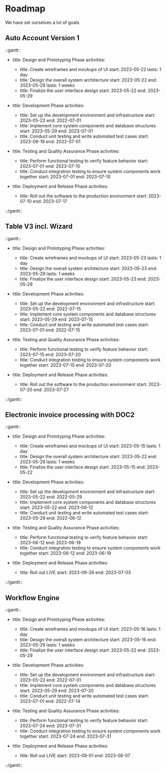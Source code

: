 # Roadmap


We have set ourselves a lot of goals 

## Auto Account Version 1

::gantt::

- title: Design and Prototyping Phase
  activities:
  - title: Create wireframes and mockups of UI
    start: 2023-05-22
    lasts: 1 day
  - title: Design the overall system architecture
    start: 2023-05-22
    end: 2023-05-29
    lasts: 1 weeks
  - title: Finalize the user interface design
    start: 2023-05-22
    end: 2023-05-29

- title: Development Phase
  activities:
  - title: Set up the development environment and infrastructure
    start: 2023-05-22
    end: 2022-07-01
  - title: Implement core system components and database structures
    start: 2023-05-29
    end: 2023-07-01
  - title: Conduct unit testing and write automated test cases
    start: 2023-06-19
    end: 2022-07-01

- title: Testing and Quality Assurance Phase
  activities:
  - title: Perform functional testing to verify feature behavior
    start: 2023-07-01
    end: 2023-07-10
  - title: Conduct integration testing to ensure system components work together
    start: 2023-07-01
    end: 2023-07-10

- title: Deployment and Release Phase
  activities:
  - title: Roll out the software to the production environment
    start: 2023-07-10
    end: 2023-07-17

::/gantt::

## Table V3 incl. Wizard 



::gantt::

- title: Design and Prototyping Phase
  activities:
  - title: Create wireframes and mockups of UI
    start: 2023-05-23
    lasts: 1 day
  - title: Design the overall system architecture
    start: 2023-05-23
    end: 2023-05-29
    lasts: 1 weeks
  - title: Finalize the user interface design
    start: 2023-05-23
    end: 2023-05-29

- title: Development Phase
  activities:
  - title: Set up the development environment and infrastructure
    start: 2023-05-22
    end: 2022-07-15
  - title: Implement core system components and database structures
    start: 2023-05-29
    end: 2023-07-15
  - title: Conduct unit testing and write automated test cases
    start: 2023-07-01
    end: 2022-07-15

- title: Testing and Quality Assurance Phase
  activities:
  - title: Perform functional testing to verify feature behavior
    start: 2023-07-15
    end: 2023-07-20
  - title: Conduct integration testing to ensure system components work together
    start: 2023-07-15
    end: 2023-07-20

- title: Deployment and Release Phase
  activities:
  - title: Roll out the software to the production environment
    start: 2023-07-20
    end: 2023-07-27

::/gantt::




## Electronic invoice processing with DOC2 


::gantt::

- title: Design and Prototyping Phase
  activities:
  - title: Create wireframes and mockups of UI
    start: 2023-05-15
    lasts: 1 day
  - title: Design the overall system architecture
    start: 2023-05-22
    end: 2023-05-29
    lasts: 1 weeks
  - title: Finalize the user interface design
    start: 2023-05-15
    end: 2023-05-22

- title: Development Phase
  activities:
  - title: Set up the development environment and infrastructure
    start: 2023-05-22
    end: 2022-05-29
  - title: Implement core system components and database structures
    start: 2023-05-22
    end: 2023-06-12
  - title: Conduct unit testing and write automated test cases
    start: 2023-05-29
    end: 2022-06-12

- title: Testing and Quality Assurance Phase
  activities:
  - title: Perform functional testing to verify feature behavior
    start: 2023-06-12
    end: 2023-06-19
  - title: Conduct integration testing to ensure system components work together
    start: 2023-06-12
    end: 2023-06-19

- title: Deployment and Release Phase
  activities:
  - title: Roll out LIVE
    start: 2023-06-26
    end: 2023-07-03

::/gantt::



## Workflow Engine 


::gantt::

- title: Design and Prototyping Phase
  activities:
  - title: Create wireframes and mockups of UI
    start: 2023-05-16
    lasts: 1 day
  - title: Design the overall system architecture
    start: 2023-05-16
    end: 2023-05-29
    lasts: 1 weeks
  - title: Finalize the user interface design
    start: 2023-05-22
    end: 2023-05-29

- title: Development Phase
  activities:
  - title: Set up the development environment and infrastructure
    start: 2023-05-22
    end: 2022-07-01
  - title: Implement core system components and database structures
    start: 2023-05-29
    end: 2023-07-20
  - title: Conduct unit testing and write automated test cases
    start: 2023-07-01
    end: 2022-07-14

- title: Testing and Quality Assurance Phase
  activities:
  - title: Perform functional testing to verify feature behavior
    start: 2023-07-24
    end: 2023-07-31
  - title: Conduct integration testing to ensure system components work together
    start: 2023-07-24
    end: 2023-07-31

- title: Deployment and Release Phase
  activities:
  - title: Roll out LIVE
    start: 2023-08-01
    end: 2023-08-07

::/gantt::